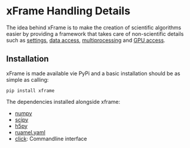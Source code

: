 # xFrame Handling Details
The idea behind xFrame is to make the creation of scientific algorithms easier by providing a framework that takes care of non-scientific details such as [settings](./settings), [data access](./data_access), [multiprocessing](./multiprocessing) and [GPU access](./gpu_access).
## Installation
xFrame is made available vie PyPi and a basic installation should be as simple as calling:

	pip install xframe
	
The dependencies installed alongside xframe:

* [numpy](https://numpy.org/)
* [scipy](https://scipy.org/)
* [h5py](https://www.h5py.org/)
* [ruamel.yaml](http://yaml.readthedocs.io)
* [click](https://click.palletsprojects.com/en/8.1.x/): Commandline interface
